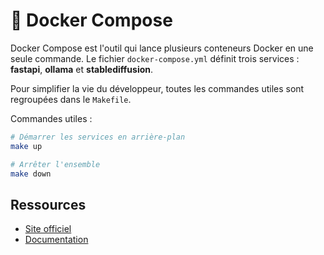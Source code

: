 # 🐳 Docker Compose

Docker Compose est l'outil qui lance plusieurs conteneurs Docker en une seule commande.
Le fichier `docker-compose.yml` définit trois services : **fastapi**, **ollama** et **stablediffusion**.

Pour simplifier la vie du développeur, toutes les commandes utiles sont regroupées dans le `Makefile`.

Commandes utiles :
```bash
# Démarrer les services en arrière-plan
make up

# Arrêter l'ensemble
make down
```

## Ressources
- [Site officiel](https://www.docker.com/)
- [Documentation](https://docs.docker.com/compose/)
